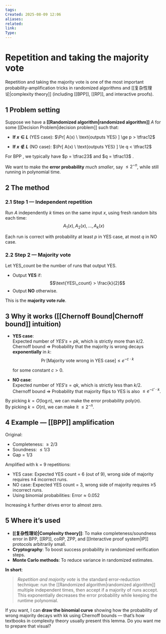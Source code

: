 ```yaml
---
tags: 
Created: 2025-08-09 12:06
aliases: 
related: 
link: 
Type:
---
```

# Repetition and taking the majority vote

Repetition and taking the majority vote is one of the most important probability-amplification tricks in randomized algorithms and [[复杂性理论|complexity theory]] (including [[BPP]], [[RP]], and interactive proofs).

## 1 Problem setting

Suppose we have a **[[Randomized algorithm|randomized algorithm]]** $A$ for some [[Decision Problem|decision problem]] such that:

- **If $x \in L$** (YES case):
    $\Pr[ A(x) \ \text{outputs YES} ] \ge p > \tfrac12$

- **If $x \notin L$** (NO case):
	$\Pr[ A(x) \ \text{outputs YES} ] \le q < \tfrac12$

For BPP , we typically have $p = \tfrac23$ and $q = \tfrac13$ .

We want to make the **error probability** _much smaller_, say $\le 2^{-n}$, while still running in polynomial time.

## 2 The method

### 2.1 Step 1 — **Independent repetition**

Run $A$ independently $k$ times on the same input $x$, using fresh random bits each time:
$$A_1(x), A_2(x), \dots, A_k(x)$$

Each run is correct with probability at least $p$ in YES case, at most $q$ in NO case.


### 2.2 Step 2 — **Majority vote**

Let $\text{YES\_count}$ be the number of runs that output YES.

- Output **YES** if:
    $$\text{YES\_count} > \frac{k}{2}$$
- Output **NO** otherwise.

This is the **majority vote rule**.

## 3 Why it works ([[Chernoff Bound|Chernoff bound]] intuition)

- **YES case**:  
    Expected number of $YES’s = p k$, which is strictly more than $k/2$.  
    Chernoff bound ⇒ Probability that the majority is wrong decays **exponentially** in $k$:
    $$\Pr[\text{Majority vote wrong in YES case}] \le e^{-c \cdot k}$$
    
    for some constant $c > 0$.
    
- **NO case**:  
    Expected number of $YES’s = q k$, which is strictly less than $k/2$.  
    Chernoff bound ⇒ Probability that majority flips to YES is also $\le e^{-c' \cdot k}$.
    
By picking $k = O(\log n)$, we can make the error probability $\text{poly}(n)$.  
By picking $k = O(n)$, we can make it $≤ 2^{-n}$.

## 4 Example — [[BPP]] amplification

Original:

- Completeness: $\ge 2/3$
- Soundness: $\le 1/3$
- Gap = 1/3
    

Amplified with k = 9 repetitions:

- YES case: Expected YES count = 6 (out of 9), wrong side of majority requires ≥4 incorrect runs.
- NO case: Expected YES count = 3, wrong side of majority requires ≥5 incorrect runs.
- Using binomial probabilities:
    $\text{Error}\approx 0.052$

Increasing $k$ further drives error to almost zero.


## 5 Where it’s used

- **[[复杂性理论|Complexity theory]]**: To make completeness/soundness error in BPP, [[RP]], coRP, ZPP, and [[Interactive proof system|IP]] protocols arbitrarily small.
- **Cryptography**: To boost success probability in randomized verification steps.
- **Monte Carlo methods**: To reduce variance in randomized estimates.
    
**In short**:

> _Repetition and majority vote_ is the standard error-reduction technique: run the [[Randomized algorithm|randomized algorithm]] multiple independent times, then accept if a majority of runs accept. This exponentially decreases the error probability while keeping the runtime polynomial.


If you want, I can **draw the binomial curve** showing how the probability of wrong majority decays with kk using Chernoff bounds — that’s how textbooks in complexity theory usually present this lemma. Do you want me to prepare that visual?